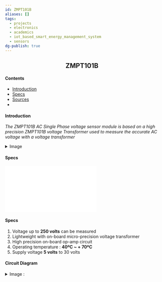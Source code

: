 ```yaml
---
id: ZMPT101B
aliases: []
tags:
  - projects
  - electronics
  - academics
  - iot_based_smart_energy_management_system
  - sensors
dg-publish: true
---
```

<h2 align="center">ZMPT101B</h2>

#### Contents
- [Introduction]()
- [Specs](#specs)
- [Sources](https://how2electronics.com/iot-based-electricity-energy-meter-using-esp32-blynk/)
- 

#### Introduction
*The ZMPT101B AC Single Phase voltage sensor module is based on a high precision ZMPT101B voltage Transformer used to measure the accurate AC voltage with a voltage transformer*
<details><summary>Image</summary>
<img src="https://how2electronics.com/wp-content/uploads/2020/12/ZMPT101B.jpg"></details>

#### Specs

![](ZMPT101B.pdf)

#### Specs
1. Voltage up to **250 volts** can be measured  
2. Lightweight with on-board micro-precision voltage transformer  
3. High precision on-board op-amp circuit  
4. Operating temperature : **40ºC ~ + 70ºC**  
5. Supply voltage **5 volts** to 30 volts

#### Circuit Diagram

<details><summary>Image : </summary>
<img src="https://how2electronics.com/wp-content/uploads/2020/12/IoT-Based-Electricity-Energy-Meter.jpg"</details>